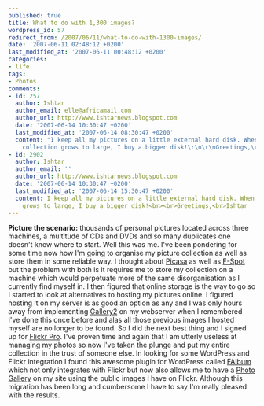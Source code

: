 ```yaml
---
published: true
title: What to do with 1,300 images?
wordpress_id: 57
redirect_from: /2007/06/11/what-to-do-with-1300-images/
date: '2007-06-11 02:48:12 +0200'
last_modified_at: '2007-06-11 00:48:12 +0200'
categories:
- life
tags:
- Photos
comments:
- id: 257
  author: Ishtar
  author_email: elle@africamail.com
  author_url: http://www.ishtarnews.blogspot.com
  date: '2007-06-14 10:30:47 +0200'
  last_modified_at: '2007-06-14 08:30:47 +0200'
  content: "I keep all my pictures on a little external hard disk. When the image
    collection grows to large, I buy a bigger disk!\r\n\r\nGreetings,\r\nIshtar"
- id: 2902
  author: Ishtar
  author_email: ''
  author_url: http://www.ishtarnews.blogspot.com
  date: '2007-06-14 10:30:47 +0200'
  last_modified_at: '2007-06-14 15:30:47 +0200'
  content: I keep all my pictures on a little external hard disk. When the image collection
    grows to large, I buy a bigger disk!<br><br>Greetings,<br>Ishtar
---
```

<strong>Picture the scenario:</strong> thousands of personal pictures located across three machines, a multitude of CDs and DVDs and so many duplicates one doesn't know where to start. Well this was me.
I've been pondering for some time now how I'm going to organise my picture collection as well as store them in some reliable way. I thought about <a href="http://picasa.google.com/">Picasa</a> as well as <a href="http://f-spot.org/Main_Page">F-Spot</a> but the problem with both is it requires me to store my collection on a machine which would perpetuate more of the same disorganisation as I currently find myself in.
I then figured that online storage is the way to go so I started to look at alternatives to hosting my pictures online. I figured hosting it on my server is as good an option as any and I was only hours away from implementing <a href="http://gallery.menalto.com/">Gallery2</a> on my webserver when I remembered I've done this once before and alas all those previous images I hosted myself are no longer to be found.
So I did the next best thing and I signed up for <a href="http://www.flickr.com/photos/justinhartman/">Flickr Pro</a>. I've proven time and again that I am utterly useless at managing my photos so now I've taken the plunge and put my entire collection in the trust of someone else.
In looking for some WordPress and Flickr integration I found this awesome plugin for WordPress called <a href="http://www.randombyte.net/blog/projects/falbum/">FAlbum</a> which not only integrates with Flickr but now also allows me to have a <a href="/photos/">Photo Gallery</a> on my site using the public images I have on Flickr.
Although this migration has been long and cumbersome I have to say I'm really pleased with the results.
